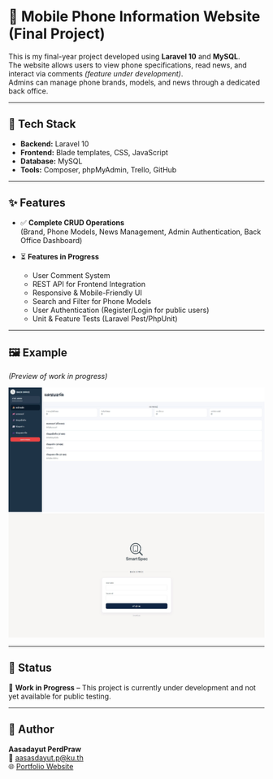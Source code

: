 # 📱 Mobile Phone Information Website (Final Project)

This is my final-year project developed using **Laravel 10** and **MySQL**.  
The website allows users to view phone specifications, read news, and interact via comments *(feature under development)*.  
Admins can manage phone brands, models, and news through a dedicated back office.

---

## 🚀 Tech Stack
- **Backend:** Laravel 10 
- **Frontend:** Blade templates, CSS, JavaScript
- **Database:** MySQL
- **Tools:** Composer, phpMyAdmin, Trello, GitHub

---

## ✨ Features
- ✅ **Complete CRUD Operations**  
  (Brand, Phone Models, News Management, Admin Authentication, Back Office Dashboard)

- ⏳ **Features in Progress**
  - User Comment System  
  - REST API for Frontend Integration  
  - Responsive & Mobile-Friendly UI  
  - Search and Filter for Phone Models  
  - User Authentication (Register/Login for public users)  
  - Unit & Feature Tests (Laravel Pest/PhpUnit)  
 

---

## 🖼 Example 
*(Preview of work in progress)*

![Admin Page](public/example/Homepage(Back%20office).jpg)
![BackOffice Login](public/example/Login(Back_office).jpg)

---

## 📌 Status
🚧 **Work in Progress** – This project is currently under development and not yet available for public testing.  

---

## 👤 Author
**Aasadayut PerdPraw**  
📧 [aasasdayut.p@ku.th](mailto:aasasdayut.p@ku.th)  
🌐 [Portfolio Website](https://rediisz.github.io/)
